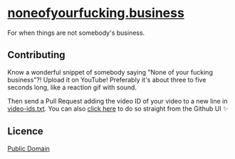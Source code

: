 # [noneofyourfucking.business][site]

For when things are not somebody's business.

## Contributing

Know a wonderful snippet of somebody saying "None of your fucking business"?!
Upload it on YouTube! Preferably it's about three to five seconds long, like a
reaction gif with sound.

Then send a Pull Request adding the video ID of your video to a new line in
[video-ids.txt][video ids]. You can also [click here][edit] to do so straight
from the Github UI :sparkles:

## Licence

[Public Domain][license]

[site]: http://noneofyourfucking.business
[video ids]: ./video-ids.txt
[edit]: https://github.com/goto-bus-stop/noneofyourfucking.business/edit/master/video-ids.txt

[license]: ./LICENSE
